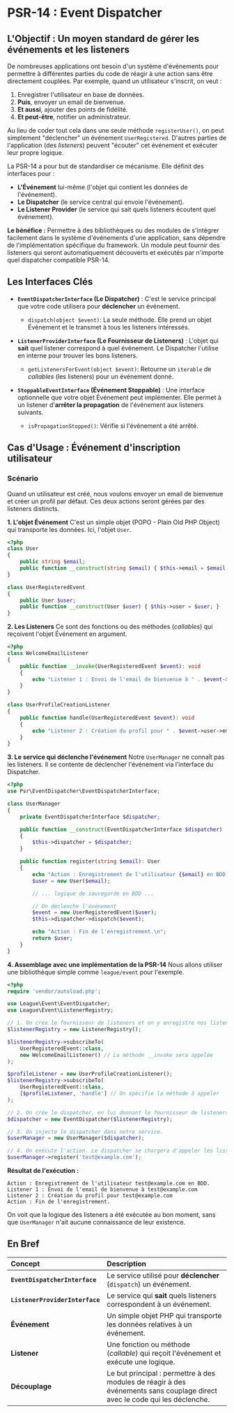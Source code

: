 # PSR-14 : Event Dispatcher

## L'Objectif : Un moyen standard de gérer les événements et les listeners

De nombreuses applications ont besoin d'un système d'événements pour permettre à différentes parties du code de réagir à une action sans être directement couplées. Par exemple, quand un utilisateur s'inscrit, on veut :
1.  Enregistrer l'utilisateur en base de données.
2.  **Puis**, envoyer un email de bienvenue.
3.  **Et aussi**, ajouter des points de fidélité.
4.  **Et peut-être**, notifier un administrateur.

Au lieu de coder tout cela dans une seule méthode `registerUser()`, on peut simplement "déclencher" un événement `UserRegistered`. D'autres parties de l'application (des *listeners*) peuvent "écouter" cet événement et exécuter leur propre logique.

La PSR-14 a pour but de standardiser ce mécanisme. Elle définit des interfaces pour :
-   **L'Événement** lui-même (l'objet qui contient les données de l'événement).
-   **Le Dispatcher** (le service central qui envoie l'événement).
-   **Le Listener Provider** (le service qui sait quels listeners écoutent quel événement).

**Le bénéfice :** Permettre à des bibliothèques ou des modules de s'intégrer facilement dans le système d'événements d'une application, sans dépendre de l'implémentation spécifique du framework. Un module peut fournir des listeners qui seront automatiquement découverts et exécutés par n'importe quel dispatcher compatible PSR-14.

## Les Interfaces Clés

-   **`EventDispatcherInterface` (Le Dispatcher)** : C'est le service principal que votre code utilisera pour **déclencher** un événement.
    -   `dispatch(object $event)`: La seule méthode. Elle prend un objet Événement et le transmet à tous les listeners intéressés.

-   **`ListenerProviderInterface` (Le Fournisseur de Listeners)** : L'objet qui **sait** quel listener correspond à quel événement. Le Dispatcher l'utilise en interne pour trouver les bons listeners.
    -   `getListenersForEvent(object $event)`: Retourne un `iterable` de *callables* (les listeners) pour un événement donné.

-   **`StoppableEventInterface` (Événement Stoppable)** : Une interface optionnelle que votre objet Événement peut implémenter. Elle permet à un listener d'**arrêter la propagation** de l'événement aux listeners suivants.
    -   `isPropagationStopped()`: Vérifie si l'événement a été arrêté.

## Cas d'Usage : Événement d'inscription utilisateur

### Scénario
Quand un utilisateur est créé, nous voulons envoyer un email de bienvenue et créer un profil par défaut. Ces deux actions seront gérées par des listeners distincts.

**1. L'objet Événement**
C'est un simple objet (POPO - Plain Old PHP Object) qui transporte les données. Ici, l'objet `User`.
```php
<?php
class User
{
    public string $email;
    public function __construct(string $email) { $this->email = $email; }
}

class UserRegisteredEvent
{
    public User $user;
    public function __construct(User $user) { $this->user = $user; }
}
```

**2. Les Listeners**
Ce sont des fonctions ou des méthodes (*callables*) qui reçoivent l'objet Événement en argument.
```php
<?php
class WelcomeEmailListener
{
    public function __invoke(UserRegisteredEvent $event): void
    {
        echo "Listener 1 : Envoi de l'email de bienvenue à " . $event->user->email . "\n";
    }
}

class UserProfileCreationListener
{
    public function handle(UserRegisteredEvent $event): void
    {
        echo "Listener 2 : Création du profil pour " . $event->user->email . "\n";
    }
}
```

**3. Le service qui déclenche l'événement**
Notre `UserManager` ne connaît pas les listeners. Il se contente de déclencher l'événement via l'interface du Dispatcher.
```php
<?php
use Psr\EventDispatcher\EventDispatcherInterface;

class UserManager
{
    private EventDispatcherInterface $dispatcher;

    public function __construct(EventDispatcherInterface $dispatcher)
    {
        $this->dispatcher = $dispatcher;
    }

    public function register(string $email): User
    {
        echo "Action : Enregistrement de l'utilisateur {$email} en BDD.\n";
        $user = new User($email);

        // ... logique de sauvegarde en BDD ...

        // On déclenche l'événement
        $event = new UserRegisteredEvent($user);
        $this->dispatcher->dispatch($event);

        echo "Action : Fin de l'enregistrement.\n";
        return $user;
    }
}
```

**4. Assemblage avec une implémentation de la PSR-14**
Nous allons utiliser une bibliothèque simple comme `league/event` pour l'exemple.
```php
<?php
require 'vendor/autoload.php';

use League\Event\EventDispatcher;
use League\Event\ListenerRegistry;

// 1. On crée le fournisseur de listeners et on y enregistre nos listeners.
$listenerRegistry = new ListenerRegistry();

$listenerRegistry->subscribeTo(
    UserRegisteredEvent::class,
    new WelcomeEmailListener() // La méthode __invoke sera appelée
);

$profileListener = new UserProfileCreationListener();
$listenerRegistry->subscribeTo(
    UserRegisteredEvent::class,
    [$profileListener, 'handle'] // On spécifie la méthode à appeler
);

// 2. On crée le dispatcher, en lui donnant le fournisseur de listeners.
$dispatcher = new EventDispatcher($listenerRegistry);

// 3. On injecte le dispatcher dans notre service.
$userManager = new UserManager($dispatcher);

// 4. On exécute l'action. Le dispatcher se chargera d'appeler les listeners.
$userManager->register('test@example.com');
```

**Résultat de l'exécution :**
```
Action : Enregistrement de l'utilisateur test@example.com en BDD.
Listener 1 : Envoi de l'email de bienvenue à test@example.com
Listener 2 : Création du profil pour test@example.com
Action : Fin de l'enregistrement.
```
On voit que la logique des listeners a été exécutée au bon moment, sans que `UserManager` n'ait aucune connaissance de leur existence.

## En Bref

| Concept | Description |
| :--- | :--- |
| **`EventDispatcherInterface`**| Le service utilisé pour **déclencher** (`dispatch`) un événement. |
| **`ListenerProviderInterface`** | Le service qui **sait** quels listeners correspondent à un événement. |
| **Événement** | Un simple objet PHP qui transporte les données relatives à un événement. |
| **Listener** | Une fonction ou méthode (*callable*) qui reçoit l'événement et exécute une logique. |
| **Découplage** | Le but principal : permettre à des modules de réagir à des événements sans couplage direct avec le code qui les déclenche. |